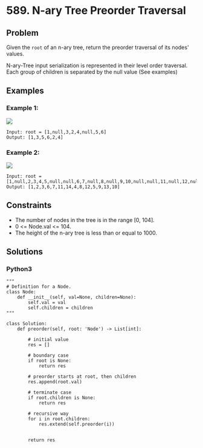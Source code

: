 # 589. N-ary Tree Preorder Traversal

## Problem

Given the `root` of an n-ary tree, return the preorder traversal of its nodes' values.

N-ary-Tree input serialization is represented in their level order traversal. Each group of children is separated by the null value (See examples)

## Examples

### Example 1:

![](https://assets.leetcode.com/uploads/2018/10/12/narytreeexample.png)

```
Input: root = [1,null,3,2,4,null,5,6]
Output: [1,3,5,6,2,4]
```
### Example 2:

![](https://assets.leetcode.com/uploads/2019/11/08/sample_4_964.png)

```
Input: root = [1,null,2,3,4,5,null,null,6,7,null,8,null,9,10,null,null,11,null,12,null,13,null,null,14]
Output: [1,2,3,6,7,11,14,4,8,12,5,9,13,10]
```

## Constraints

  * The number of nodes in the tree is in the range [0, 104].
  * 0 <= Node.val <= 104.
  * The height of the n-ary tree is less than or equal to 1000.

## Solutions

### Python3
```
"""
# Definition for a Node.
class Node:
    def __init__(self, val=None, children=None):
        self.val = val
        self.children = children
"""

class Solution:
    def preorder(self, root: 'Node') -> List[int]:
        
        # initial value
        res = []
        
        # boundary case
        if root is None:
            return res
        
        # preorder starts at root, then children
        res.append(root.val)
        
        # terminate case
        if root.children is None:
            return res
        
        # recursive way
        for i in root.children:
            res.extend(self.preorder(i))
        
        
        return res
```
